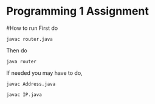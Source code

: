 # Programming 1 Assignment

#How to run
First do

```
javac router.java

```

Then do
```
java router

```
If needed you may have to do,
```
javac Address.java

```
```
javac IP.java

```
